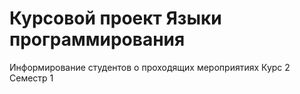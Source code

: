 # Курсовой проект Языки программирования
Информирование студентов о проходящих мероприятиях
Курс 2 Семестр 1